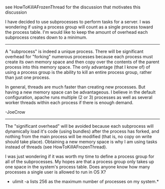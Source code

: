 see HowToKillAFrozenThread for the discussion that motivates this discussion

I have decided to use subprocesses to perform tasks for a server. I was wondering if using a process group will count as a single process toward the process table. I'm would like to keep the amount of overhead each subprocess creates down to a minimum. 


----
A "subprocess" is indeed a unique process.  There will be significant overhead for "forking" numerous processes because each process must create its own memory space and then copy over the contents of the parent process into this memory space.  The only advantage (that I know of) of using a process group is the ability to kill an entire process group, rather than just one process.

In general, threads are much faster than creating new processes.  But having a new memory space can be advantageous.  I believe in the default configuration, apache runs multiple (2 or 3) processes as well as several worker threads within each process if there is enough demand.

-JoeCrow

----

The "significant overhead" will be avoided because each subprocess will dynamically load it's code (using bundles) after the process has forked, and nothing from the main process will be modified (that is, no copy on write should take place). Obtaining a new memory space is why I am using tasks instead of threads (see HowToKillAFrozenThread).  

I was just wondering if it was worth my time to define a process group for all of the subprocesses. My hopes are that a process group only takes up one space in the system's process table. Does anyone know how many processes a single user is allowed to run in OS X?

*    ulimit -a lists 256 as the maximum number of processes on my system.*
